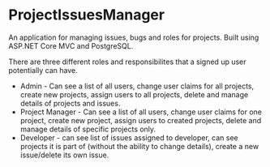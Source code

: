 # ProjectIssuesManager

An application for managing issues, bugs and roles for projects. Built using ASP.NET Core MVC and PostgreSQL. 

There are three different roles and responsibilites that a signed up user potentially can have.

* Admin - Can see a list of all users, change user claims for all projects, create new projects, assign users to all projects, delete and manage details of projects and issues.
* Project Manager - Can see a list of all users, change user claims for one project, create new project, assign users to created projects, delete and manage details of specific projects only.
* Developer - can see list of issues assigned to developer, can see projects it is part of (without the ability to change details), create a new issue/delete its own issue.

